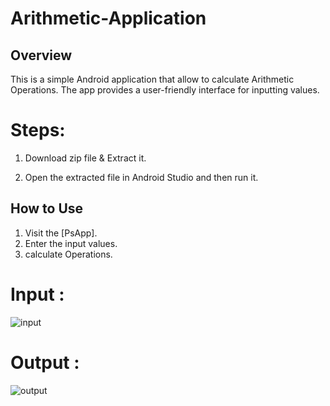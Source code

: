 # Arithmetic-Application

## Overview

This is a simple Android application that allow to calculate Arithmetic Operations. The app provides a user-friendly interface for inputting values.

# Steps:

1. Download zip file & Extract it.

2. Open the extracted file in Android Studio and then run it.

## How to Use

1. Visit the [PsApp].
2. Enter the input values.
3. calculate Operations.

# Input :

![input](https://github.com/VaibhavPaw/Arithmetic-Application/assets/141149071/ec675e4a-2bab-4077-92be-a4fbf5393832)





# Output :

![output](https://github.com/VaibhavPaw/Arithmetic-Application/assets/141149071/3722c900-0613-4447-8ef6-efcdb01c5de6)




